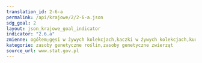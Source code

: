 ```yaml
---
translation_id: 2-6-a
permalink: /api/krajowe/2/2-6-a.json
sdg_goal: 2
layout: json_krajowe_goal_indicator
indicator: "2.6.a"
zmienne: ogółem;gęsi w żywych kolekcjach,kaczki w żywych kolekcjach,kury w żywych kolekcjach,bydło od którego pobrano materiał genetyczny do banku genów,materiał genetyczny bydła w banku genów
kategorie: zasoby genetyczne roślin,zasoby genetyczne zwierząt
source_url: www.stat.gov.pl
---
```

